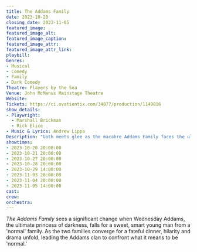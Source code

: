 ```yaml
---
title: The Addams Family
date: 2023-10-20
closing_date: 2023-11-05
featured_image: 
featured_image_alt: 
featured_image_caption: 
featured_image_attr: 
featured_image_attr_link: 
playbill:
Genres:
- Musical
- Comedy
- Family
- Dark Comedy
Theatre: Players by the Sea
Venue: John McManus Mainstage Theatre
Website: 
Tickets: https://ci.ovationtix.com/34877/production/1149816
show_details: 
- Playwright: 
  - Marshall Brickman
  - Rick Elice
- Music & Lyrics: Andrew Lippa
Description: "Goth meets glee as the macabre Addams Family faces the ultimate horror: daughter Wednesday's 'normal' boyfriend."
showtimes:
- 2023-10-20 20:00:00
- 2023-10-21 20:00:00
- 2023-10-27 20:00:00
- 2023-10-28 20:00:00
- 2023-10-29 14:00:00
- 2023-11-03 20:00:00
- 2023-11-04 20:00:00
- 2023-11-05 14:00:00
cast:
crew:
orchestra:
---
```

*The Addams Family* sees a significant change when Wednesday Addams, the ultimate princess of darkness, falls for a sweet, smart young man from a 'normal' family. As the two families converge for a fateful dinner, hilarity and drama unfold, leading the Addams clan to confront what it means to be 'normal.'